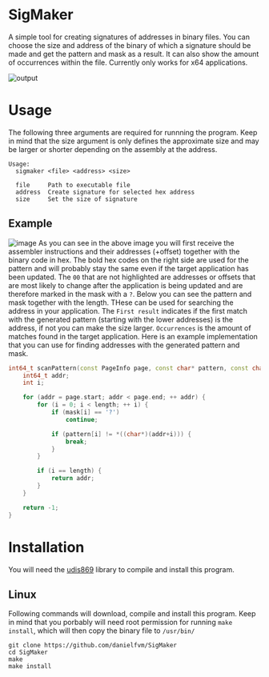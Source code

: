 # SigMaker
A simple tool for creating signatures of addresses in binary files.  You can choose the size and address of 
the binary of which a signature should be made and get the pattern and mask as a result. It can also show 
the amount of occurrences within the file. Currently only works for x64 applications.

![output](https://github.com/danielfvm/SigMaker/assets/23420640/2eecf107-514e-424d-8fab-40822a9c65be)


# Usage
The following three arguments are required for runnning the program. Keep in mind that the size argument
is only defines the approximate size and may be larger or shorter depending on the assembly at the address.
```
Usage:
  sigmaker <file> <address> <size>

  file     Path to executable file
  address  Create signature for selected hex address
  size     Set the size of signature
```

## Example
![image](https://github.com/danielfvm/SigMaker/assets/23420640/e96f9ca9-ccfd-42ac-ad5a-29d0f55abd66)
As you can see in the above image you will first receive the assembler instructions and their addresses (+offset)
together with the binary code in hex. The bold hex codes on the right side are used for the pattern and
will probably stay the same even if the target application has been updated. The `00` that are not highlighted
are addresses or offsets that are most likely to change after the application is being updated and
are therefore marked in the mask with a `?`. Below you can see the pattern and mask together with the
length. THese can be used for searching the address in your application. The `First result` indicates if the first
match with the generated pattern (starting with the lower addresses) is the address, if not you can make the
size larger. `Occurrences` is the amount of matches found in the target application.
Here is an example implementation that you can use for finding addresses with the generated pattern and 
mask.
```cpp
int64_t scanPattern(const PageInfo page, const char* pattern, const char* mask, int length) {
    int64_t addr;
    int i;

    for (addr = page.start; addr < page.end; ++ addr) {
        for (i = 0; i < length; ++ i) {
            if (mask[i] == '?')
                continue;

            if (pattern[i] != *((char*)(addr+i))) {
                break;
            }
        }

        if (i == length) {
            return addr;
        }
    }

    return -1;
}
```

# Installation
You will need the [udis869](https://github.com/vmt/udis86) library to compile and install this program.

## Linux
Following commands will download, compile and install this program. Keep in mind that you porbably will
need root permission for running `make install`, which will then copy the binary file to `/usr/bin/`
```
git clone https://github.com/danielfvm/SigMaker
cd SigMaker
make
make install
```
